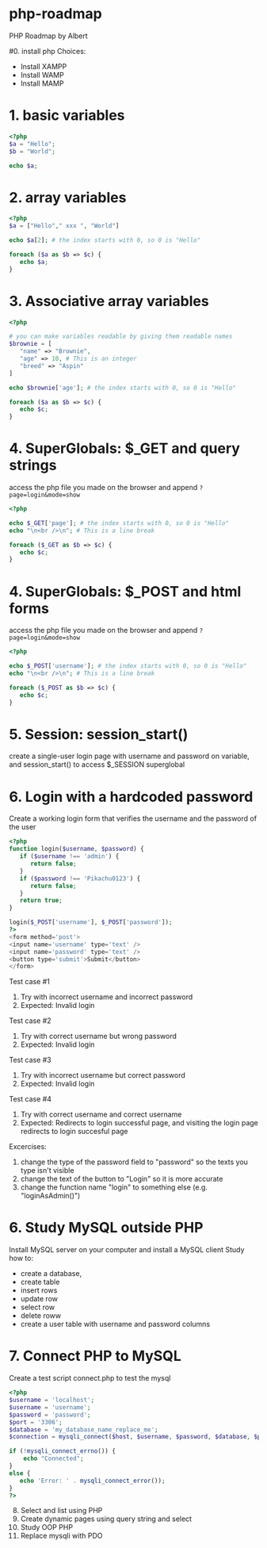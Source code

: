 # php-roadmap
PHP Roadmap by Albert

#0. install php
Choices:
* Install XAMPP
* Install WAMP
* Install MAMP


# 1. basic variables
```php
<?php
$a = "Hello";
$b = "World";

echo $a;
```


# 2. array variables
```php
<?php
$a = ["Hello"," xxx ", "World"]

echo $a[2]; # the index starts with 0, so 0 is "Hello"

foreach ($a as $b => $c) {
   echo $a;
}
```



# 3. Associative array variables
```php
<?php

# you can make variables readable by giving them readable names
$brownie = [
   "name" => "Brownie",
   "age" => 10, # This is an integer
   "breed" => "Aspin"
]

echo $brownie['age']; # the index starts with 0, so 0 is "Hello"

foreach ($a as $b => $c) {
   echo $c;
}
```

# 4. SuperGlobals: $_GET and query strings
access the php file you made on the browser and append `?page=login&mode=show`

```php
<?php

echo $_GET['page']; # the index starts with 0, so 0 is "Hello"
echo "\n<br />\n"; # This is a line break

foreach ($_GET as $b => $c) {
   echo $c;
}
```



# 4. SuperGlobals: $_POST and html forms
access the php file you made on the browser and append `?page=login&mode=show`

```php
<?php

echo $_POST['username']; # the index starts with 0, so 0 is "Hello"
echo "\n<br />\n"; # This is a line break

foreach ($_POST as $b => $c) {
   echo $c;
}
```

# 5. Session: session_start()
create a single-user login page with username and password on variable, and session_start() to access $_SESSION superglobal

# 6. Login with a hardcoded password
Create a working login form that verifies the username and the password of the user

```php
<?php
function login($username, $password) {
   if ($username !== 'admin') {
      return false;
   }
   if ($password !== 'Pikachu0123') {
      return false;
   }
   return true;
}

login($_POST['username'], $_POST['password']);
?>
<form method='post'>
<input name='username' type='text' />
<input name='password' type='text' /> 
<button type='submit'>Submit</button>
</form>
```

Test case #1
1. Try with incorrect username and incorrect password
2. Expected: Invalid login

Test case #2
1. Try with correct username but wrong password
2. Expected: Invalid login

Test case #3
1. Try with incorrect username but correct password
2. Expected: Invalid login


Test case #4
1. Try with correct username and correct username
2. Expected: Redirects to login successful page, and visiting the login page redirects to login succesful page

Excercises:
1. change the type of the password field to "password" so the texts you type isn't visible
2. change the text of the button to "Login" so it is more accurate
3. change the function name "login" to something else (e.g. "loginAsAdmin()")

# 6. Study MySQL outside PHP
Install MySQL server on your computer and install a MySQL client
Study how to:
  * create a database,
  * create table
  * insert rows
  * update row
  * select row
  * delete roww
  * create a user table with username and password columns

# 7. Connect PHP to MySQL
Create a test script connect.php to test the mysql

```php
<?php
$username = 'localhost';
$username = 'username';
$password = 'password';
$port = '3306';
$database = 'my_database_name_replace_me';
$connection = mysqli_connect($host, $username, $password, $database, $port);

if (!mysqli_connect_errno()) {
    echo "Connected";
}
else {
   echo 'Error: ' . mysqli_connect_error());
}
?>
```

8. Select and list using PHP
9. Create dynamic pages using query string and select
10. Study OOP PHP
11. Replace mysqli with PDO

